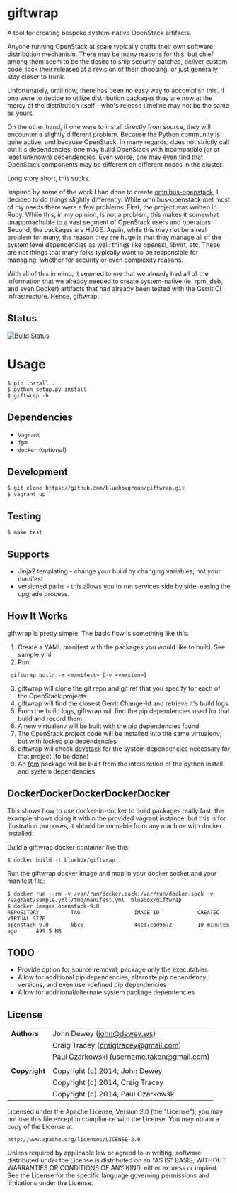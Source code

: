 giftwrap
========
A tool for creating bespoke system-native OpenStack artifacts.

Anyone running OpenStack at scale typically crafts their own software distribution mechanism. There may be many reasons for this, but chief among them seem to be the desire to ship security patches, deliver custom code, lock their releases at a revision of their choosing, or just generally stay closer to trunk.

Unfortunately, until now, there has been no easy way to accomplish this. If one were to decide to utilize distribution packages they are now at the mercy of the distribution itself - who's release timeline may not be the same as yours.

On the other hand, if one were to install directly from source, they will encounter a slightly different problem. Because the Python community is quite active, and because OpenStack, in many regards, does not strictly call out it's dependencies, one may build OpenStack with incompatible (or at least unknown) dependencies. Even worse, one may even find that OpenStack components may be different on different nodes in the cluster.

Long story short, this sucks.

Inspired by some of the work I had done to create [omnibus-openstack](https://github.com/craigtracey/omnibus-openstack), I decided to do things slightly differently. While omnibus-openstack met most of my needs there were a few problems. First, the project was written in Ruby. While this, in my opinion, is not a problem, this makes it somewhat unapproachable to a vast segment of OpenStack users and operators. Second, the packages are HUGE. Again, while this may not be a real problem for many, the reason they are huge is that they manage all of the system level dependencies as well: things like openssl, libvirt, etc. These are not things that many folks typically want to be responsible for managing; whether for security or even complexity reasons.

With all of this in mind, it seemed to me that we already had all of the information that we already needed to create system-native (ie. rpm, deb, and even Docker) artifacts that had already been tested with the Gerrit CI infrastructure.  Hence, giftwrap.

Status
------
[![Build Status](https://api.travis-ci.org/blueboxgroup/giftwrap.png)](https://travis-ci.org/blueboxgroup/giftwrap)

Usage
=====

    $ pip install .
    $ python setup.py install
    $ giftwrap -h

Dependencies
------------

* `Vagrant`
* `fpm`
* `docker` (optional)

Development
-----------

    $ git clone https://github.com/blueboxgroup/giftwrap.git
    $ vagrant up

Testing
-------

    $ make test

Supports
--------
* Jinja2 templating - change your build by changing variables; not your manifest
* versioned paths - this allows you to run services side by side; easing the upgrade process.

How It Works
------------
giftwrap is pretty simple. The basic flow is something like this:
1. Create a YAML manifest with the packages you would like to build. See sample.yml
2. Run:
```
 giftwrap build -m <manifest> [-v <version>]
```
3. giftwrap will clone the git repo and git ref that you specify for each of the OpenStack projects
4. giftwrap will find the closest Gerrit Change-Id and retrieve it's build logs
5. From the build logs, giftwrap will find the pip dependencies used for that build and record them.
6. A new virtualenv will be built with the pip dependencies found
7. The OpenStack project code will be installed into the same virtualenv; but with locked pip dependencies
8. giftwrap will check [devstack](https://devstack.org) for the system dependencies necessary for that project (to be done)
9. An [fpm](https://github.com/jordansissel/fpm) package will be built from the intersection of the python install and system dependencies

DockerDockerDockerDockerDocker
------------------------------

This shows how to use docker-in-docker to build packages really fast.  the example shows doing it within the provided vagrant instance.  but this is for illustration purposes,  it should be runnable from any machine with docker installed.


Build a giftwrap docker container like this:

```
$ docker build -t bluebox/giftwrap .
```

Run the giftwrap docker image and map in your docker socket and your manifest file:

```
$ docker run --rm -v /var/run/docker.sock:/var/run/docker.sock -v /vagrant/sample.yml:/tmp/manifest.yml  bluebox/giftwrap
$ docker images openstack-9.0
REPOSITORY          TAG                 IMAGE ID            CREATED             VIRTUAL SIZE
openstack-9.0       bbc6                44c37c8d9672        10 minutes ago      499.5 MB

```

TODO
----
* Provide option for source removal; package only the executables
* Allow for additional pip dependencies, alternate pip dependency versions, and even user-defined pip dependencies
* Allow for additional/alternate system package dependencies

License
-------
|                      |                                                    |
|:---------------------|:---------------------------------------------------|
| **Authors**          |  John Dewey (<john@dewey.ws>)                      |
|                      |  Craig Tracey (<craigtracey@gmail.com>)            |
|                      |  Paul Czarkowski (<username.taken@gmail.com>)      |
|                      |                                                    |
| **Copyright**        |  Copyright (c) 2014, John Dewey                    |
|                      |  Copyright (c) 2014, Craig Tracey                  |
|                      |  Copyright (c) 2014, Paul Czarkowski               |

Licensed under the Apache License, Version 2.0 (the "License");
you may not use this file except in compliance with the License.
You may obtain a copy of the License at

    http://www.apache.org/licenses/LICENSE-2.0

Unless required by applicable law or agreed to in writing, software
distributed under the License is distributed on an "AS IS" BASIS,
WITHOUT WARRANTIES OR CONDITIONS OF ANY KIND, either express or implied.
See the License for the specific language governing permissions and
limitations under the License.
